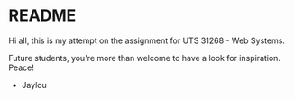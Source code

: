 # README

Hi all, this is my attempt on the assignment for UTS 31268 - Web Systems.

Future students, you're more than welcome to have a look for inspiration. Peace!

- Jaylou